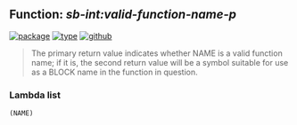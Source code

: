 ## Function: ***sb-int:valid-function-name-p***
[![package](https://img.shields.io/badge/Package-SB--INT-5f9ea0.svg?style=social&colorA=999999)](../) [![type](https://img.shields.io/badge/Type-Function-5f9ea0.svg?style=social&colorA=999999)](../#function) [![github](https://img.shields.io/badge/GitHub-View_the_source-5f9ea0.svg?style=social&colorA=999999&logo=github)](https://github.com/sbcl/sbcl/blob/master/src/code/function-names.lisp/) 

> The primary return value indicates whether NAME is a valid function
> name; if it is, the second return value will be a symbol suitable for
> use as a BLOCK name in the function in question.

### Lambda list
```
(NAME)
```
